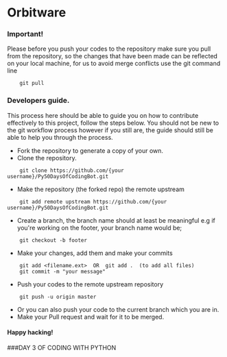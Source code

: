 # Orbitware

### Important!

Please before you push your codes to the repository make sure you pull from the repository, so the changes that have been made can be reflected on your local machine, for us to avoid merge conflicts
use the git command line
```git
    git pull 
```

### Developers guide.
This process here should be able to guide you on how to contribute effectively to this project, follow the steps below. You should not be new to the git workflow process however if you still are, the guide should still be able to help you through the process.

- Fork the repository to generate a copy of your own.
- Clone the repository.
```use git command line
    git clone https://github.com/{your username}/Py50DaysOfCodingBot.git
```
- Make the repository (the forked repo) the remote upstream 
```use git command line
    git add remote upstream https://github.com/{your username}/Py50DaysOfCodingBot.git
```
- Create a branch, the branch name should at least be meaningful e.g if you're working on the footer, your branch name would be;
```use git command line
    git checkout -b footer
```
- Make your changes, add them and make your commits
```use git command line 
    git add <filename.ext>  OR  git add .  (to add all files)
    git commit -m "your message"
```
- Push your codes to the remote upstream repository
```use git command line
    git push -u origin master
```
- Or you can also push your code to the current branch which you are in.
- Make your Pull request and wait for it to be merged.

#### Happy hacking!
###DAY 3 OF CODING WITH PYTHON
